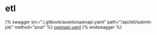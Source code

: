 # etl






{% swagger src="./.gitbook/assets/openapi.yaml" path="/api/etl/submit-job" method="post" %}
[openapi.yaml](<./.gitbook/assets/openapi.yaml>)
{% endswagger %}